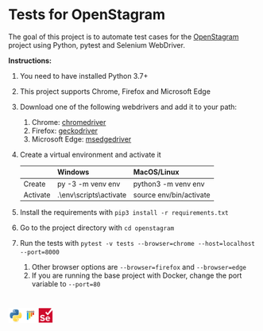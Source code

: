 # Tests for OpenStagram

The goal of this project is to automate test cases for the [OpenStagram](https://github.com/mauriciog24/openstagram) project using Python, pytest and Selenium WebDriver.

**Instructions:**

1. You need to have installed Python 3.7+
2. This project supports Chrome, Firefox and Microsoft Edge
3. Download one of the following webdrivers and add it to your path:
   1. Chrome: [chromedriver](https://chromedriver.chromium.org/downloads)
   2. Firefox: [geckodriver](https://github.com/mozilla/geckodriver)
   3. Microsoft Edge: [msedgedriver](https://developer.microsoft.com/en-us/microsoft-edge/tools/webdriver/)
4. Create a virtual environment and activate it

    |          | Windows                | MacOS/Linux             |
    |----------|------------------------|-------------------------|
    | Create   | py -3 -m venv env      | python3 -m venv env     |
    | Activate | .\env\scripts\activate | source env/bin/activate |

5. Install the requirements with `pip3 install -r requirements.txt`
6. Go to the project directory with `cd openstagram`
7. Run the tests with `pytest -v tests --browser=chrome --host=localhost --port=8000`
    1. Other browser options are `--browser=firefox` and `--browser=edge`
    2. If you are running the base project with Docker, change the port variable to `--port=80`

#

<a href="#">
    <img align="left" width="30" src="https://github.com/devicons/devicon/blob/master/icons/python/python-original.svg" alt="Python">
    <img align="left" width="30" src="https://github.com/devicons/devicon/blob/master/icons/pytest/pytest-original.svg" alt="pytest">
    <img align="left" width="30" src="https://github.com/devicons/devicon/blob/master/icons/selenium/selenium-original.svg" alt="Selenium">
</a>
